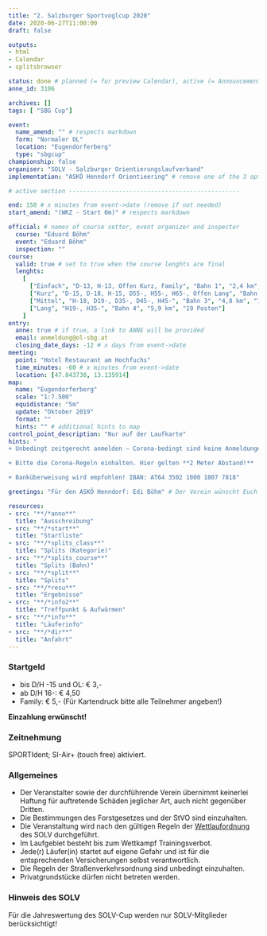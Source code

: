 ```yaml
---
title: "2. Salzburger Sportvoglcup 2020"
date: 2020-06-27T11:00:00
draft: false

outputs:
- html
- Calendar
- splitsbrowser

status: done # planned (= for preview Calendar), active (= Announcement...), done (=Results...), canceled (for canceled events)
anne_id: 3106

archives: []
tags: [ "SBG Cup"]

event:
  name_amend: "" # respects markdown
  form: "Normaler OL"
  location: "Eugendorferberg"
  type: "sbgcup"
championship: false
organiser: "SOLV - Salzburger Orientierungslaufverband"
implementation: "ASKÖ Henndorf Orientieering" # remove one of the 3 options

# active section ------------------------------------------------

end: 150 # x minutes from event->date (remove if not needed)
start_amend: "(WKZ - Start 0m)" # respects markdown

official: # names of course setter, event organizer and inspector
  course: "Eduard Böhm"
  event: "Eduard Böhm"
  inspection: ""
course:
  valid: true # set to true when the course lenghts are final
  lenghts:
    [
      ["Einfach", "D-13, H-13, Offen Kurz, Family", "Bahn 1", "2,4 km", "11 Posten"],
      ["Kurz", "D-15, D-18, H-15, D55-, H55-, H65-, Offen Lang", "Bahn 2", "3,3 km", "12 Posten"],
      ["Mittel", "H-18, D19-, D35-, D45-, H45-", "Bahn 3", "4,8 km", "16 Posten"],
      ["Lang", "H19-, H35-", "Bahn 4", "5,9 km", "19 Posten"]
    ]
entry:
  anne: true # if true, a link to ANNE will be provided
  email: anmeldung@ol-sbg.at
  closing_date_days: -12 # x days from event->date
meeting:
  point: "Hotel Restaurant am Hochfuchs"
  time_minutes: -60 # x minutes from event->date
  location: [47.843730, 13.135914]
map:
  name: "Eugendorferberg"
  scale: "1:7.500"
  equidistance: "5m"
  update: "Oktober 2019"
  format: ""
  hints: "" # additional hints to map
control_point_description: "Nur auf der Laufkarte"
hints: "
+ Unbedingt zeitgerecht anmelden – Corona-bedingt sind keine Anmeldungen vor Ort erwünscht!

+ Bitte die Corona-Regeln einhalten. Hier gelten **2 Meter Abstand!**

+ Banküberweisung wird empfohlen! IBAN: AT64 3502 1000 1807 7818"

greetings: "Für den ASKÖ Henndorf: Edi Böhm" # Der Verein wünscht Euch ...

resources:
- src: "**/*anno**"
  title: "Ausschreibung"
- src: "**/*start**"
  title: "Startliste"
- src: "**/*splits_class**"
  title: "Splits (Kategorie)"
- src: "**/*splits_course**"
  title: "Splits (Bahn)"
- src: "**/*split**"
  title: "Splits"
- src: "**/*resu**"
  title: "Ergebnisse"
- src: "**/*info2**"
  title: "Treffpunkt & Aufwärmen"
- src: "**/*info**"
  title: "Läuferinfo"
- src: "**/*dir**"
  title: "Anfahrt"
---
```


### Startgeld

- bis D/H -15 und OL: € 3,-
- ab D/H 16-: € 4,50
- Family: € 5,- (Für Kartendruck bitte alle Teilnehmer angeben!)

**Einzahlung erwünscht!**

### Zeitnehmung

SPORTIdent; SI-Air+ (touch free) aktiviert.

### Allgemeines

- Der Veranstalter sowie der durchführende Verein übernimmt keinerlei Haftung für auftretende Schäden jeglicher Art, auch nicht gegenüber Dritten.
- Die Bestimmungen des Forstgesetzes und der StVO sind einzuhalten.
- Die Veranstaltung wird nach den gültigen Regeln der [Wettlaufordnung](../../wettlaufordnung) des SOLV durchgeführt.
- Im Laufgebiet besteht bis zum Wettkampf Trainingsverbot.
- Jede\(r) Läufer(in) startet auf eigene Gefahr und ist für die entsprechenden Versicherungen selbst verantwortlich.
- Die Regeln der Straßenverkehrsordnung sind unbedingt einzuhalten.
- Privatgrundstücke dürfen nicht betreten werden.

### Hinweis des SOLV

Für die Jahreswertung des SOLV-Cup werden nur SOLV-Mitglieder berücksichtigt!
